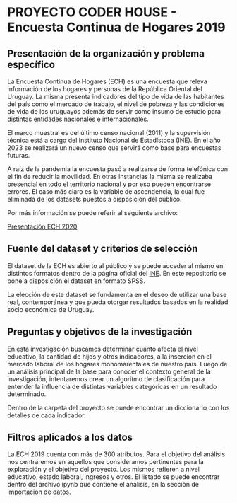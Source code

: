 # PROYECTO CODER HOUSE - Encuesta Continua de Hogares 2019
 
## Presentación de la organización y problema específico

La Encuesta Continua de Hogares (ECH) es una encuesta que releva información de los hogares y personas de la República Oriental del Uruguay. La misma presenta indicadores del tipo de vida de las habitantes del país como el mercado de trabajo, el nivel de pobreza y las condiciones de vida de los uruguayos además de servir como insumo de estudio para distintas entidades nacionales e internacionales.

El marco muestral es del último censo nacional (2011) y la supervisión técnica está a cargo del Instituto Nacional de Estadístoca (INE). En el año 2023 se realizará un nuevo censo que servirá como base para encuestas futuras.

A raíz de la pandemia la encuesta pasó a realizarse de forma telefónica con el fin de reducir la movilidad. En otras instancias la misma se realizaba presencial en todo el territorio nacional y por eso pueden encontrarse errores. El caso más claro es la variable de ascendencia, la cual fue eliminada de los datasets puestos a disposición del público.

Por más información se puede referir al seguiente archivo:

[Presentación ECH 2020](https://www.ine.gub.uy/c/document_library/get_file?uuid=225fb0f2-44f2-4e3b-8496-6f613be0617a&groupId=10181)


## Fuente del dataset y criterios de selección

El dataset de la ECH es abierto al público y se puede acceder al mismo en distintos formatos dentro de la página oficial del [INE](https://www.ine.gub.uy/encuesta-continua-de-hogares1). En este repositorio se pone a disposición el dataset en formato SPSS.

La elección de este dataset se fundamenta en el deseo de utilizar una base real, contemporánea y que pueda otorgar resultados basados en la realidad socio económica de Uruguay.

## Preguntas y objetivos de la investigación

En esta investigación buscamos determinar cuánto afecta el nivel educativo, la cantidad de hijos y otros indicadores, a la inserción en el mercado laboral de los hogares monomarentales de nuestro país. Luego de un análisis principal de la base para conocer el contexto general de la investigación, intentaremos crear un algoritmo de clasificación para entender la influencia de distintas variables categóricas en un resultado determinado.

Dentro de la carpeta del proyecto se puede encontrar un diccionario con los detalles de cada indicador.

## Filtros aplicados a los datos

La ECH 2019 cuenta con más de 300 atributos. Para el objetivo del análisis nos centraremos en aquellos que consideramos pertinentes para la exploración y el objetivo del proyecto. Los mismos refieren a nivel educativo, estado laboral, ingresos y otros. El listado se puede encontrar dentro del archivo ipynb que contiene el análisis, en la sección de importación de datos.
